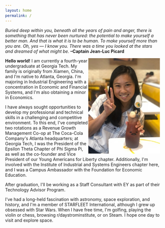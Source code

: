 ```yaml
---
layout: home
permalink: /
---
```


<i>Buried deep within you, beneath all the years of pain and anger, there is something that has never been nurtured: the potential to make yourself a better man. And that is what it is to be human. To make yourself more than you are. Oh, yes — I know you. There was a time you looked at the stars and dreamed of what might be.</i>
<b>–Captain Jean-Luc Picard</b>

<p></p>
<p></p>

<img src="/assets/img/profile.jpg" style="float:right;">

<b>Hello world!</b> I am currently a fourth-year undergraduate at Georgia Tech. My family is originally from Xiamen, China, and I'm native to Atlanta, Georgia. I'm majoring in Industrial Engineering with a concentration in Economic and Financial Systems, and I'm also obtaining a minor in Economics.


I have always sought opportunities to develop my professional and technical skills in a challenging and competitive environment. To this end, I've completed two rotations as a Revenue Growth Management Co-op at The Coca-Cola Company's Atlanta headquarters; at Georgia Tech, I was the President of the Epsilon Theta Chapter of Phi Sigma Pi, as well as the co-founder and Vice President of our Young Americans for Liberty chapter. Additionally, I'm involved with the Institute of Industrial and Systems Engineers chapter here, and I was a Campus Ambassador with the Foundation for Economic Education.


After graduation, I'll be working as a Staff Consultant with EY as part of their Technology Advisor Program.


I've had a long-held fascination with astronomy, space exploration, and history, and I'm a member of STARFLEET International, although I grew up obsessed with Star Wars. When I have free time, I'm golfing, playing the violin or chess, browsing r/daystrominstitute, or on Steam. I hope one day to visit and explore space.
